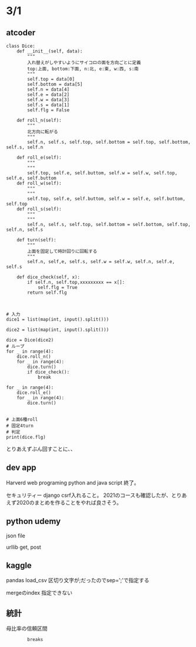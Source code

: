 # 3/1

## atcoder

```
class Dice:
    def __init__(self, data):
        """
        入れ替えがしやすいようにサイコロの面を方向ごとに定義
        top:上面, bottom:下面, n:北, e:東, w:西, s:南
        """
        self.top = data[0]
        self.bottom = data[5]
        self.n = data[4]
        self.e = data[2]
        self.w = data[3]
        self.s = data[1]
        self.flg = False
    
    def roll_n(self):
        """
        北方向に転がる
        """
        self.n, self.s, self.top, self.bottom = self.top, self.bottom, self.s, self.n
    
    def roll_e(self):
        """
        """
        self.top, self.e, self.buttom, self.w = self.w, self.top, self.e, self.buttom
    def roll_w(self):
        """
        """
        self.top, self.e, self.buttom, self.w = self.e, self.buttom, self.top
    def roll_s(self):
        """
        """
        self.n, self.s, self.top, self.bottom = self.bottom, self.top, self.n, self.s

    def turn(self):
        """
        上面を固定して時計回りに回転する
        """
        self.n, self,e, self.s, self.w = self.w, self.n, self.e, self.s  
    
    def dice_check(self, x):
        if self.n, self.top,xxxxxxxxx == x[]:
            self.flg = True
        return self.flg



# 入力
dice1 = list(map(int, input().split()))

dice2 = list(map(int, input().split()))

dice = Dice(dice2)
# ループ
for _ in range(4):
    dice.roll_n()
    for _ in range(4):
        dice.turn()
        if dice_check():
            break

for _ in range(4):
    dice.roll_e()
    for _ in range(4):
        dice.turn()


# 上面6種roll
# 固定4turn
# 判定
print(dice.flg)
```
とりあえずぶん回すことに、、

## dev app
Harverd web programing python and java script 終了。

セキュリティー django csrf入れること。
2021のコースも確認したが、とりあえず2020のまとめを作ることをやれば良さそう。

## python udemy

json file

urllib get, post

## kaggle
pandas load_csv 区切り文字が;だったのでsep=';'で指定する

mergeのindex 指定できない

## 統計
母比率の信頼区間


            breaks
